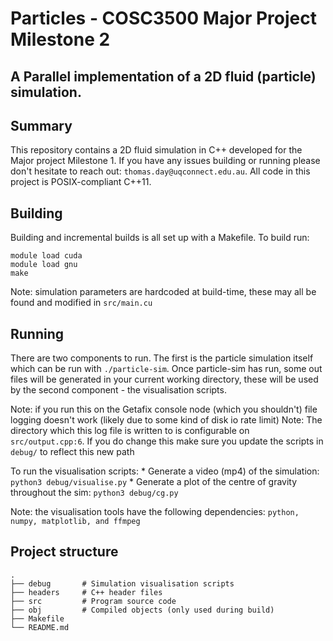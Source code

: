 # Particles - COSC3500 Major Project Milestone 2

A Parallel implementation of a 2D fluid (particle) simulation.
---

## Summary
This repository contains a 2D fluid simulation in C++ developed for the Major project Milestone 1.
If you have any issues building or running please don't hesitate to reach out: `thomas.day@uqconnect.edu.au`.
All code in this project is POSIX-compliant C++11.

## Building
Building and incremental builds is all set up with a Makefile. To build run:
```
module load cuda
module load gnu
make
```

Note: simulation parameters are hardcoded at build-time, these may all be found and modified in `src/main.cu`

## Running
There are two components to run. The first is the particle simulation itself which can be run with `./particle-sim`.
Once particle-sim has run, some out files will be generated in your current working directory, these will be used by the second component - the visualisation scripts.

Note: if you run this on the Getafix console node (which you shouldn't) file logging doesn't work (likely due to some kind of disk io rate limit)
Note: The directory which this log file is written to is configurable on `src/output.cpp:6`. If you do change this make sure you update the scripts in `debug/` to reflect this new path

To run the visualisation scripts:
    * Generate a video (mp4) of the simulation: `python3 debug/visualise.py`
    * Generate a plot of the centre of gravity throughout the sim: `python3 debug/cg.py`

Note: the visualisation tools have the following dependencies: `python, numpy, matplotlib, and ffmpeg`

## Project structure
```
.
├── debug       # Simulation visualisation scripts
├── headers     # C++ header files
├── src         # Program source code
├── obj         # Compiled objects (only used during build)
├── Makefile
└── README.md
```
